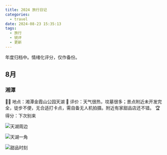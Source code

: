 ```yaml
---
title: 2024 旅行日记
categories:
  - travel
date: 2024-08-23 15:35:13
tags:
  - 旅行
  - 锐评
  - 更新
---
```

年度归档中。情绪化评分，仅作备份。

## 8月

### 湘潭

🫵🏻 地点：湘潭金霞山公园天湖
🤡 评价：天气很热，坟墓很多；景点附近未开发完全，徒步不便，无合适打卡点，需自备无人机拍摄。附近有家甜品店还不错。
🏆 得分：下次别来

<!-- more -->

![天湖周边](https://s2.loli.net/2024/08/23/KQMTdXCclD5OqGy.jpg)

![天湖一角](https://s2.loli.net/2024/08/23/hD9BFTw1YZ34x2U.jpg)

![甜品时刻](https://s2.loli.net/2024/08/23/i2OYXUtbzr9ye5L.jpg)
